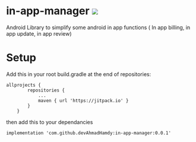 # in-app-manager  [![](https://jitpack.io/v/devAhmadHamdy/in-app-manager.svg)](https://jitpack.io/#devAhmadHamdy/in-app-manager)

Android Library to simplify some android in app functions ( In app billing, in app update, in app review)

# Setup

Add this in your root build.gradle at the end of repositories:

```
allprojects {
		repositories {
			...
			maven { url 'https://jitpack.io' }
		}
	}
```
then add this to your dependancies 

```	      
implementation 'com.github.devAhmadHamdy:in-app-manager:0.0.1'
```

